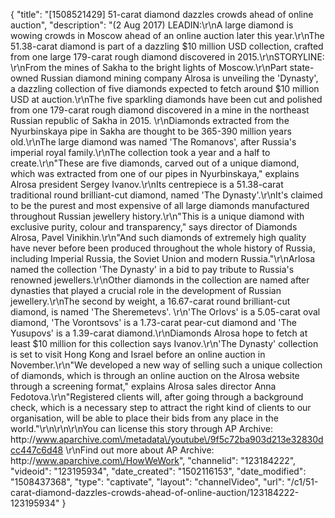 {
    "title": "[1508521429] 51-carat diamond dazzles crowds ahead of online auction",
    "description": "(2 Aug 2017) LEADIN:\r\nA large diamond is wowing crowds in Moscow ahead of an online auction later this year.\r\nThe 51.38-carat diamond is part of a dazzling $10 million USD collection, crafted from one large 179-carat rough diamond discovered in 2015.\r\nSTORYLINE: \r\nFrom the mines of Sakha to the bright lights of Moscow.\r\nPart state-owned Russian diamond mining company Alrosa is unveiling the 'Dynasty', a dazzling collection of five diamonds expected to fetch around $10 million USD at auction.\r\nThe five sparkling diamonds have been cut and polished from one 179-carat rough diamond discovered in a mine in the northeast Russian republic of Sakha in 2015. \r\nDiamonds extracted from the Nyurbinskaya pipe in Sakha are thought to be 365-390 million years old.\r\nThe large diamond was named 'The Romanovs', after Russia's imperial royal family.\r\nThe collection took a year and a half to create.\r\n\"These are five diamonds, carved out of a unique diamond, which was extracted from one of our pipes in Nyurbinskaya,\" explains Alrosa president Sergey Ivanov.\r\nIts centrepiece is a 51.38-carat traditional round brilliant-cut diamond, named 'The Dynasty'.\r\nIt's claimed to be the purest and most expensive of all large diamonds manufactured throughout Russian jewellery history.\r\n\"This is a unique diamond with exclusive purity, colour and transparency,\" says director of Diamonds Alrosa, Pavel Vinikhin.\r\n\"And such diamonds of extremely high quality have never before been produced throughout the whole history of Russia, including Imperial Russia, the Soviet Union and modern Russia.\"\r\nArlosa named the collection 'The Dynasty' in a bid to pay tribute to Russia's renowned jewellers.\r\nOther diamonds in the collection are named after dynasties that played a crucial role in the development of Russian jewellery.\r\nThe second by weight, a 16.67-carat round brilliant-cut diamond, is named 'The Sheremetevs'. \r\n'The Orlovs' is a 5.05-carat oval diamond, 'The Vorontsovs' is a 1.73-carat pear-cut diamond and 'The Yusupovs' is a 1.39-carat diamond.\r\nDiamonds Alrosa hope to fetch at least $10 million for this collection says Ivanov.\r\n'The Dynasty' collection is set to visit Hong Kong and Israel before an online auction in November.\r\n\"We developed a new way of selling such a unique collection of diamonds, which is through an online auction on the Alrosa website through a screening format,\" explains Alrosa sales director Anna Fedotova.\r\n\"Registered clients will, after going through a background check, which is a necessary step to attract the right kind of clients to our organisation, will be able to place their bids from any place in the world.\"\r\n\r\n\r\nYou can license this story through AP Archive: http:\/\/www.aparchive.com\/metadata\/youtube\/9f5c72ba903d213e32830dcc447c6d48 \r\nFind out more about AP Archive: http:\/\/www.aparchive.com\/HowWeWork",
    "channelid": "123184222",
    "videoid": "123195934",
    "date_created": "1502116153",
    "date_modified": "1508437368",
    "type": "captivate",
    "layout": "channelVideo",
    "url": "\/c1\/51-carat-diamond-dazzles-crowds-ahead-of-online-auction\/123184222-123195934"
}